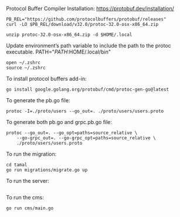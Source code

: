 Protocol Buffer Compiler Installation: https://protobuf.dev/installation/
```
PB_REL="https://github.com/protocolbuffers/protobuf/releases"
curl -LO $PB_REL/download/v32.0/protoc-32.0-osx-x86_64.zip
```
```
unzip protoc-32.0-osx-x86_64.zip -d $HOME/.local
```
Update environment’s path variable to include the path to the protoc executable. PATH="$PATH:$HOME/.local/bin"
```
open ~/.zshrc
source ~/.zshrc
```
To install protocol buffers add-in:
```
go install google.golang.org/protobuf/cmd/protoc-gen-go@latest
```
To generate the pb.go file:
```
protoc -I=./proto/users --go_out=. ./proto/users/users.proto 
```
To generate both pb.go and grpc.pb.go file:
```
protoc --go_out=. --go_opt=paths=source_relative \
    --go-grpc_out=. --go-grpc_opt=paths=source_relative \
    ./proto/users/users.proto 
```
To run the migration:
```
cd tamal
go run migrations/migrate.go up
```
To run the server:
```go run tamal/main.go
```
To run the cms:
```
go run cms/main.go
```
